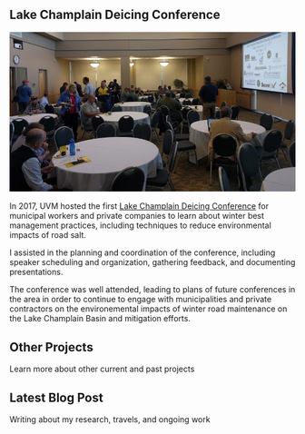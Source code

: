 ## Lake Champlain Deicing Conference

![Deicing Conference](/assets/deicing-conference.jpg)

In 2017, UVM hosted the first [Lake Champlain Deicing Conference](https://lcwroadsalt.wixsite.com/conference) for municipal workers and private companies to learn about winter best management practices, including techniques to reduce environmental impacts of road salt.

I assisted in the planning and coordination of the conference, including speaker scheduling and organization, gathering feedback, and documenting presentations.

The conference was well attended, leading to plans of future conferences in the area in order to continue to engage with municipalities and private contractors on the environemental impacts of winter road maintenance on the Lake Champlain Basin and mitigation efforts.

<div class="card" id="card-allarmwater" style="cursor: pointer;" onclick="window.open('/work', '_blank')">
    <div class="card-container">
    <h2>Other Projects</h2>
    <p>Learn more about other current and past projects</p>
  </div>
</div>
<div class="card" id="card-blog" style="cursor: pointer;" onclick="window.open('https://medium.com/@holdensparacino/latest', '_blank')">
    <div class="card-container">
    <h2>Latest Blog Post</h2>
    <p>Writing about my research, travels, and ongoing work</p>
  </div>
</div>
